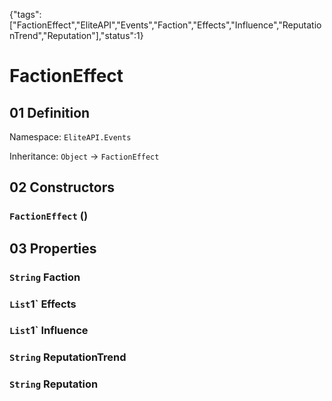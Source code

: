 {"tags":["FactionEffect","EliteAPI","Events","Faction","Effects","Influence","ReputationTrend","Reputation"],"status":1}

# FactionEffect

## 01 Definition

Namespace: `EliteAPI.Events`

Inheritance: `Object` → `FactionEffect`

## 02 Constructors

### `FactionEffect` ()

## 03 Properties

### `String` Faction

### `List`1` Effects

### `List`1` Influence

### `String` ReputationTrend

### `String` Reputation

